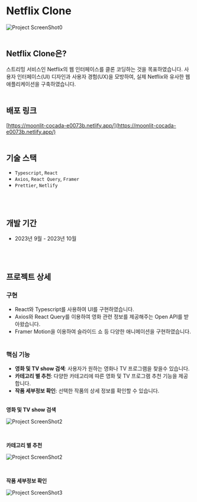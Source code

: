 # Netflix Clone

![Project ScreenShot0](https://firebasestorage.googleapis.com/v0/b/travelgo-6fa6a.appspot.com/o/Netflix%2FNeflix%2003.webp?alt=media&token=64a97313-499d-4500-a911-05c77eea7d4b)
<br>
<br>

## Netflix Clone은?

스트리밍 서비스인 Netflix의 웹 인터페이스를 클론 코딩하는 것을 목표하였습니다. 사용자 인터페이스(UI) 디자인과 사용자 경험(UX)을 모방하여, 실제 Netflix와 유사한 웹 애플리케이션을 구축하였습니다.
<br>
<br>

## 배포 링크

[https://moonlit-cocada-e0073b.netlify.app/](https://moonlit-cocada-e0073b.netlify.app/)
<br>
<br>

## 기술 스택

- `Typescript`, `React`
- `Axios`, `React Query`, `Framer`
- `Prettier`, `Netlify`
<br>
<br>

## 개발 기간

- 2023년 9월 - 2023년 10월
<br>
<br>

## 프로젝트 상세

### 구현

- React와 Typescript를 사용하여 UI를 구현하였습니다.
- Axios와 React Query를 이용하여 영화 관련 정보를 제공해주는 Open API를 받아왔습니다.
- Framer Motion을 이용하여 슬라이드 쇼 등 다양한 애니메이션을 구현하였습니다.
<br><br>

### 핵심 기능

- **영화 및 TV show 검색**: 사용자가 원하는 영화나 TV 프로그램을 찾을수 있습니다.
- **카테고리 별 추천**: 다양한 카테고리에 따른 영화 및 TV 프로그램 추천 기능을 제공합니다.
- **작품 세부정보 확인**: 선택한 작품의 상세 정보를 확인할 수 있습니다.
<br><br>

**영화 및 TV show 검색**
<br>

![Project ScreenShot2](https://firebasestorage.googleapis.com/v0/b/travelgo-6fa6a.appspot.com/o/Netflix%2F1704272217353.webp?alt=media&token=b1dd91a6-7321-40b6-adb3-c603e300ade4)

<br>

**카테고리 별 추천**
<br>

![Project ScreenShot2](https://firebasestorage.googleapis.com/v0/b/travelgo-6fa6a.appspot.com/o/Netflix%2F1704271944869.webp?alt=media&token=9d17c798-dd29-470a-a120-4f5ff2e906ab)

<br>

**작품 세부정보 확인**
<br>

![Project ScreenShot3](https://firebasestorage.googleapis.com/v0/b/travelgo-6fa6a.appspot.com/o/Netflix%2FNeflix%2002.webp?alt=media&token=b5e96f11-7265-477a-b0ac-0dfd20528697)

<br>
